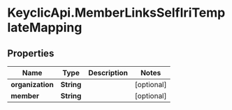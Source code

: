 # KeyclicApi.MemberLinksSelfIriTemplateMapping

## Properties
Name | Type | Description | Notes
------------ | ------------- | ------------- | -------------
**organization** | **String** |  | [optional] 
**member** | **String** |  | [optional] 


